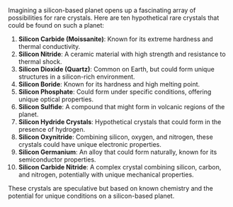 Imagining a silicon-based planet opens up a fascinating array of possibilities for rare crystals. Here are ten hypothetical rare crystals that could be found on such a planet:

1. **Silicon Carbide (Moissanite)**: Known for its extreme hardness and thermal conductivity.
2. **Silicon Nitride**: A ceramic material with high strength and resistance to thermal shock.
3. **Silicon Dioxide (Quartz)**: Common on Earth, but could form unique structures in a silicon-rich environment.
4. **Silicon Boride**: Known for its hardness and high melting point.
5. **Silicon Phosphate**: Could form under specific conditions, offering unique optical properties.
6. **Silicon Sulfide**: A compound that might form in volcanic regions of the planet.
7. **Silicon Hydride Crystals**: Hypothetical crystals that could form in the presence of hydrogen.
8. **Silicon Oxynitride**: Combining silicon, oxygen, and nitrogen, these crystals could have unique electronic properties.
9. **Silicon Germanium**: An alloy that could form naturally, known for its semiconductor properties.
10. **Silicon Carbide Nitride**: A complex crystal combining silicon, carbon, and nitrogen, potentially with unique mechanical properties.

These crystals are speculative but based on known chemistry and the potential for unique conditions on a silicon-based planet.